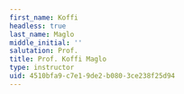 ```yaml
---
first_name: Koffi
headless: true
last_name: Maglo
middle_initial: ''
salutation: Prof.
title: Prof. Koffi Maglo
type: instructor
uid: 4510bfa9-c7e1-9de2-b080-3ce238f25d94
---
```

